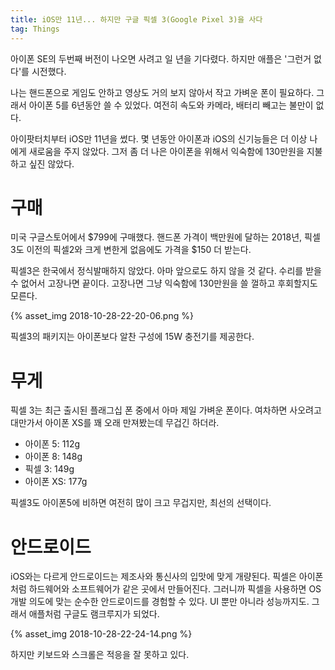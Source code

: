 ```yaml
---
title: iOS만 11년... 하지만 구글 픽셀 3(Google Pixel 3)을 사다
tag: Things
---
```


아이폰 SE의 두번째 버전이 나오면 사려고 일 년을 기다렸다. 하지만 애플은 '그런거 없다'를 시전했다.

나는 핸드폰으로 게임도 안하고 영상도 거의 보지 않아서 작고 가벼운 폰이 필요하다. 그래서 아이폰 5를 6년동안 쓸 수 있었다. 여전히 속도와 카메라, 배터리 빼고는 불만이 없다.

아이팟터치부터 iOS만 11년을 썼다. 몇 년동안 아이폰과 iOS의 신기능들은 더 이상 나에게 새로움을 주지 않았다. 그저 좀 더 나은 아이폰을 위해서 익숙함에 130만원을 지불하고 싶진 않았다.


# 구매

미국 구글스토어에서 $799에 구매했다. 핸드폰 가격이 백만원에 달하는 2018년, 픽셀3도 이전의 픽셀2와 크게 변한게 없음에도 가격을 $150 더 받는다.

픽셀3은 한국에서 정식발매하지 않았다. 아마 앞으로도 하지 않을 것 같다. 수리를 받을 수 없어서 고장나면 끝이다. 고장나면 그냥 익숙함에 130만원을 쓸 껄하고 후회할지도 모른다.

{% asset_img 2018-10-28-22-20-06.png %}

픽셀3의 패키지는 아이폰보다 알찬 구성에 15W 충전기를 제공한다.

# 무게

픽셀 3는 최근 출시된 플래그십 폰 중에서 아마 제일 가벼운 폰이다. 여차하면 사오려고 대만가서 아이폰 XS를 꽤 오래 만져봤는데 무겁긴 하더라.

- 아이폰 5: 112g
- 아이폰 8: 148g
- 픽셀 3: 149g
- 아이폰 XS: 177g

픽셀3도 아이폰5에 비하면 여전히 많이 크고 무겁지만, 최선의 선택이다.

# 안드로이드

iOS와는 다르게 안드로이드는 제조사와 통신사의 입맛에 맞게 개량된다. 픽셀은 아이폰처럼 하드웨어와 소프트웨어가 같은 곳에서 만들어진다. 그러니까 픽셀을 사용하면 OS 개발 의도에 맞는 순수한 안드로이드를 경험할 수 있다. UI 뿐만 아니라 성능까지도. 그래서 애플처럼 구글도 램크루지가 되었다.

{% asset_img 2018-10-28-22-24-14.png %}

하지만 키보드와 스크롤은 적응을 잘 못하고 있다.
